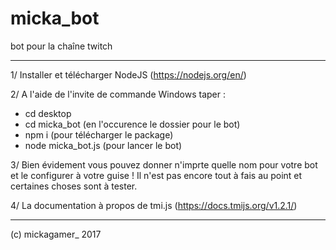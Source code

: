 # micka_bot
bot pour la chaîne twitch

______________________________________________________________________


1/ Installer et télécharger NodeJS (https://nodejs.org/en/)

2/ A l'aide de l'invite de commande Windows taper : 
   - cd desktop
   - cd micka_bot (en l'occurence le dossier pour le bot)
   - npm i (pour télécharger le package)
   - node micka_bot.js (pour lancer le bot)

3/ Bien évidement vous pouvez donner n'imprte quelle nom pour votre bot et le configurer à votre guise ! Il n'est pas encore tout à fais
   au point et certaines choses sont à tester.
   
4/ La documentation à propos de tmi.js (https://docs.tmijs.org/v1.2.1/)



____________________
(c) mickagamer_ 2017
